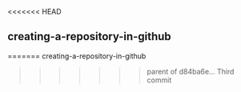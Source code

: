 <<<<<<< HEAD
## creating-a-repository-in-github
=======
creating-a-repository-in-github
>>>>>>> parent of d84ba6e... Third commit
